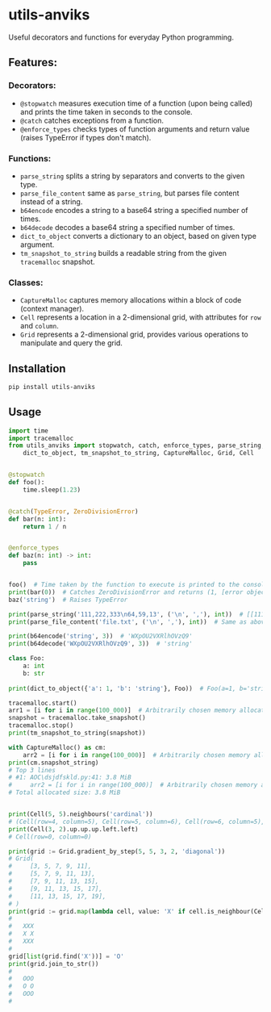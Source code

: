 # utils-anviks

Useful decorators and functions for everyday Python programming.

## Features:
### Decorators:
- `@stopwatch` measures execution time of a function (upon being called) and prints the time taken in seconds to the console.
- `@catch` catches exceptions from a function.
- `@enforce_types` checks types of function arguments and return value (raises TypeError if types don't match).

### Functions:
- `parse_string` splits a string by separators and converts to the given type.
- `parse_file_content` same as `parse_string`, but parses file content instead of a string.
- `b64encode` encodes a string to a base64 string a specified number of times.
- `b64decode` decodes a base64 string a specified number of times.
- `dict_to_object` converts a dictionary to an object, based on given type argument.
- `tm_snapshot_to_string` builds a readable string from the given `tracemalloc` snapshot.

### Classes:
- `CaptureMalloc` captures memory allocations within a block of code (context manager).
- `Cell` represents a location in a 2-dimensional grid, with attributes for `row` and `column`.
- `Grid` represents a 2-dimensional grid, provides various operations to manipulate and query the grid.

## Installation
```bash
pip install utils-anviks
```

## Usage

```python
import time
import tracemalloc
from utils_anviks import stopwatch, catch, enforce_types, parse_string, parse_file_content, b64encode, b64decode, \
    dict_to_object, tm_snapshot_to_string, CaptureMalloc, Grid, Cell


@stopwatch
def foo():
    time.sleep(1.23)


@catch(TypeError, ZeroDivisionError)
def bar(n: int):
    return 1 / n


@enforce_types
def baz(n: int) -> int:
    pass


foo()  # Time taken by the function to execute is printed to the console
print(bar(0))  # Catches ZeroDivisionError and returns (1, [error object])
baz('string')  # Raises TypeError

print(parse_string('111,222,333\n64,59,13', ('\n', ','), int))  # [[111, 222, 333], [64, 59, 13]]
print(parse_file_content('file.txt', ('\n', ','), int))  # Same as above, but reads from a file

print(b64encode('string', 3))  # 'WXpOU2VXRlhOVzQ9'
print(b64decode('WXpOU2VXRlhOVzQ9', 3))  # 'string'

class Foo:
    a: int
    b: str
    
print(dict_to_object({'a': 1, 'b': 'string'}, Foo))  # Foo(a=1, b='string')

tracemalloc.start()
arr1 = [i for i in range(100_000)]  # Arbitrarily chosen memory allocation
snapshot = tracemalloc.take_snapshot()
tracemalloc.stop()
print(tm_snapshot_to_string(snapshot))

with CaptureMalloc() as cm:
    arr2 = [i for i in range(100_000)]  # Arbitrarily chosen memory allocation
print(cm.snapshot_string)
# Top 3 lines
# #1: AOC\dsjdfskld.py:41: 3.8 MiB
#     arr2 = [i for i in range(100_000)]  # Arbitrarily chosen memory allocation
# Total allocated size: 3.8 MiB


print(Cell(5, 5).neighbours('cardinal'))
# (Cell(row=4, column=5), Cell(row=5, column=6), Cell(row=6, column=5), Cell(row=5, column=4))
print(Cell(3, 2).up.up.up.left.left)
# Cell(row=0, column=0)

print(grid := Grid.gradient_by_step(5, 5, 3, 2, 'diagonal'))
# Grid(
#     [3, 5, 7, 9, 11],
#     [5, 7, 9, 11, 13],
#     [7, 9, 11, 13, 15],
#     [9, 11, 13, 15, 17],
#     [11, 13, 15, 17, 19],
# )
print(grid := grid.map(lambda cell, value: 'X' if cell.is_neighbour(Cell(2, 3), 'all') else ' ').join_to_str())
#      
#   XXX
#   X X
#   XXX
#      
grid[list(grid.find('X'))] = 'O'
print(grid.join_to_str())
#      
#   OOO
#   O O
#   OOO
#      
```
